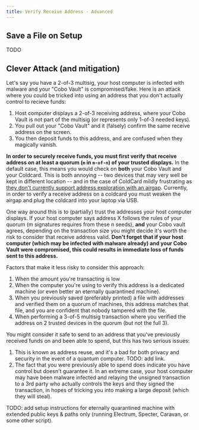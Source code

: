 ```yaml
---
title: Verify Receive Address - Advanced
---
```


## Save a File on Setup
TODO


## Clever Attack (and mitigation)
Let's say you have a 2-of-3 multisig, your host computer is infected with malware and your "Cobo Vault" is compromised/fake.
Here is an attack where you could be tricked into using an address that you don't actually control to recieve funds:
1. Host computer displays a 2-of-3 receiving address, where your Cobo Vault is not part of the multisig (or represents only 1-of-3 needed keys).
2. You pull out your "Cobo Vault" and it (falsely) confirm the same receive address on the screen.
3. You then deposit funds to this address, and are confused when they magically vanish.

**In order to securely receive funds, you must first verify that receive address on at least a quorum (`m` in `m-of-n`) of your trusted displays.**
In the default case, this means you would check on **both** your Cobo Vault and your Coldcard.
This is both annoying -- two devices that may very well be kept in different location -- and in the case of ColdCard mildly frustrating as [they don't currently support address exploration with an airgap](https://github.com/Coldcard/firmware/pull/25).
Currently, in order to verify a receive address on a coldcard you must weaken the airgap and plug the coldcard into your laptop via USB.

One way around this is to (partially) trust the addresses your host computer displays.
If your host computer says address X follows the rules of your quorum (m signatures requires from these n seeds), **and** your Cobo vault agrees, depending on the transaction size you might decide it's worth the risk to consider that receive address valid.
**Don't forget that if your host computer (which may be infected with malware already) and your Cobo Vault were compromised, this could results in immediate loss of funds sent to this address.**

Factors that make it less risky to consider this approach:
1. When the amount you're transacting is low
2. When the computer you're using to verify this address is a dedicated machine (or even better an eternally quarantined machine).
3. When you previously saved (preferably printed) a file with addresses and verified them on a quorum of machines, this address matches that file, and you are confident that nobody tampered with the file.
4. When performing a 3-of-5 multisig transaction where you verified the address on 2 trusted devices in the quorum (but not the full 3).

You might consider it safe to send to an address that you've previously received funds on and been able to spend, but this has two serious issues:
1. This is known as address reuse, and it's a bad for both privacy and security in the event of a quantum computer. TODO: add link.
2. The fact that you were previously able to spend does indicate you have control but doesn't guarantee it.  In an extreme case, your host computer may have been malware infected and relaying the unsigned transaction to a 3rd party who actually controls the keys and they signed the transaction, in hopes of tricking you into making a large deposit (which they will steal).


TODO: add setup instructions for eternally quarantined machine with extended public keys & paths only (running Electrum, Specter, Caravan, or some other script).
